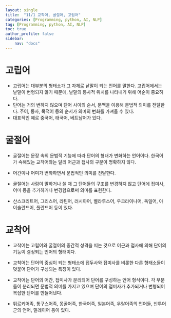 ```yaml
---
layout: single
title:  "11/1 교착어, 굴절어, 고립어"
categories: [Programming, python, AI, NLP]
tag: [Programming, python, AI, NLP]
toc: true
author_profile: false
sidebar:
    nav: "docs"
---
```


# 고립어

* 고립어는 대부분의 형태소가 그 자체로 낱말이 되는 언어를 말한다. 고립어에서는 낱말이 변형되지 않기 때문에, 낱말의 통사적 위치를 나타내기 위해 어순이 중요하다. 
* 단어는 거의 변하지 않으며 단어 사이의 순서, 문맥을 이용해 문법적 의미를 전달한다. 주어, 동사, 목적어 등의 순서가 의미의 변화를 가져올 수 있다.
* 대표적인 예로 중국어, 태국어, 베트남어가 있다.



# 굴절어

* 굴절어는 문장 속의 문법적 기능에 따라 단어의 형태가 변화하는 언어이다. 한국어가 속해있는 교착어와는 달리 어근과 접사의 구분이 명확하지 않다.
* 어간이나 어미가 변화하면서 문법적인 의미를 전달한다.
* 굴절어는 사람이 말하거나 쓸 때 그 단어들의 구조를 변경하지 않고 단어에 접미사, 어미 등을 추가하거나 변경함으로써 의미를 표현한다.

* 산스크리트어, 그리스어, 라틴어, 러시아어, 벨라루스어, 우크라이나어, 독일어, 아이슬란드어, 폴란드어 등이 있다.



# 교착어

* 교착어는 고립어와 굴절어의 중간적 성격을 띠는 것으로 어근과 접사에 의해 단어의 기능이 결정되는 언어의 형태이다. 
* 교착어는 단어의 중심이 되는  형태소에 접두사와 접미사를 비롯한 다른 형태소들이 덧붙어 단어가 구성되는 특징이 있다.
* 교착어는 단어의 어간, 접미사가 분리되어 단어를 구성하는 언어 형식이다. 각 부분들이 분리되면 문법적 의미를 가지고 있으며 단어의 접미사가 추가되거나 변형되어 복잡한 단어를 만들어낸다.

* 튀르키어족, 통구스어족, 몽골어족, 한국어족, 일본어족, 우랄어족의 언어들, 반투어군의 언어, 말레이어 등이 있다.